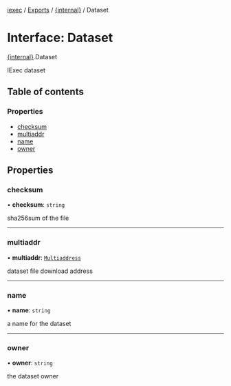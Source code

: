 [iexec](../README.md) / [Exports](../modules.md) / [{internal}](../modules/internal_.md) / Dataset

# Interface: Dataset

[{internal}](../modules/internal_.md).Dataset

IExec dataset

## Table of contents

### Properties

- [checksum](internal_.Dataset.md#checksum)
- [multiaddr](internal_.Dataset.md#multiaddr)
- [name](internal_.Dataset.md#name)
- [owner](internal_.Dataset.md#owner)

## Properties

### checksum

• **checksum**: `string`

sha256sum of the file

___

### multiaddr

• **multiaddr**: [`Multiaddress`](../modules/internal_.md#multiaddress)

dataset file download address

___

### name

• **name**: `string`

a name for the dataset

___

### owner

• **owner**: `string`

the dataset owner
